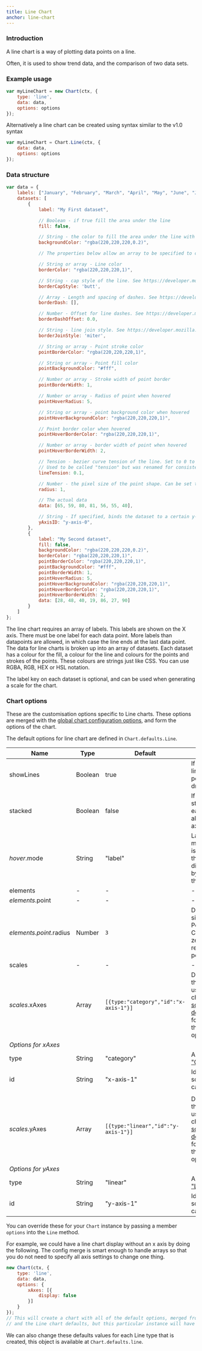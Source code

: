 ```yaml
---
title: Line Chart
anchor: line-chart
---
```

### Introduction
A line chart is a way of plotting data points on a line.

Often, it is used to show trend data, and the comparison of two data sets.

<div class="canvas-holder">
	<canvas width="250" height="125"></canvas>
</div>

### Example usage
```javascript
var myLineChart = new Chart(ctx, {
	type: 'line',
	data: data,
	options: options
});
```

Alternatively a line chart can be created using syntax similar to the v1.0 syntax
```javascript
var myLineChart = Chart.Line(ctx, {
	data: data,
	options: options
});
```
### Data structure

```javascript
var data = {
	labels: ["January", "February", "March", "April", "May", "June", "July"],
	datasets: [
		{
			label: "My First dataset",

			// Boolean - if true fill the area under the line
			fill: false,

			// String - the color to fill the area under the line with if fill is true
			backgroundColor: "rgba(220,220,220,0.2)",

			// The properties below allow an array to be specified to change the value of the item at the given index

			// String or array - Line color
			borderColor: "rgba(220,220,220,1)",

			// String - cap style of the line. See https://developer.mozilla.org/en-US/docs/Web/API/CanvasRenderingContext2D/lineCap
			borderCapStyle: 'butt',

			// Array - Length and spacing of dashes. See https://developer.mozilla.org/en-US/docs/Web/API/CanvasRenderingContext2D/setLineDash
			borderDash: [],

			// Number - Offset for line dashes. See https://developer.mozilla.org/en-US/docs/Web/API/CanvasRenderingContext2D/lineDashOffset
			borderDashOffset: 0.0,

			// String - line join style. See https://developer.mozilla.org/en-US/docs/Web/API/CanvasRenderingContext2D/lineJoin
			borderJoinStyle: 'miter',

			// String or array - Point stroke color
			pointBorderColor: "rgba(220,220,220,1)",

			// String or array - Point fill color
			pointBackgroundColor: "#fff",

			// Number or array - Stroke width of point border
			pointBorderWidth: 1,

			// Number or array - Radius of point when hovered
			pointHoverRadius: 5,

			// String or array - point background color when hovered
			pointHoverBackgroundColor: "rgba(220,220,220,1)",

			// Point border color when hovered
			pointHoverBorderColor: "rgba(220,220,220,1)",

			// Number or array - border width of point when hovered
			pointHoverBorderWidth: 2,

			// Tension - bezier curve tension of the line. Set to 0 to draw straight lines connecting points
			// Used to be called "tension" but was renamed for consistency. The old option name continues to work for compatibility.
			lineTension: 0.1,

			// Number - the pixel size of the point shape. Can be set to 0 to not render a circle over the point
			radius: 1,

			// The actual data
			data: [65, 59, 80, 81, 56, 55, 40],

			// String - If specified, binds the dataset to a certain y-axis. If not specified, the first y-axis is used. First id is y-axis-0
			yAxisID: "y-axis-0",
		},
		{
			label: "My Second dataset",
			fill: false,
			backgroundColor: "rgba(220,220,220,0.2)",
			borderColor: "rgba(220,220,220,1)",
			pointBorderColor: "rgba(220,220,220,1)",
			pointBackgroundColor: "#fff",
			pointBorderWidth: 1,
			pointHoverRadius: 5,
			pointHoverBackgroundColor: "rgba(220,220,220,1)",
			pointHoverBorderColor: "rgba(220,220,220,1)",
			pointHoverBorderWidth: 2,
			data: [28, 48, 40, 19, 86, 27, 90]
		}
	]
};
```

The line chart requires an array of labels. This labels are shown on the X axis. There must be one label for each data point. More labels than datapoints are allowed, in which case the line ends at the last data point.
The data for line charts is broken up into an array of datasets. Each dataset has a colour for the fill, a colour for the line and colours for the points and strokes of the points. These colours are strings just like CSS. You can use RGBA, RGB, HEX or HSL notation.

The label key on each dataset is optional, and can be used when generating a scale for the chart.

### Chart options

These are the customisation options specific to Line charts. These options are merged with the [global chart configuration options](#getting-started-global-chart-configuration), and form the options of the chart.

The default options for line chart are defined in `Chart.defaults.Line`.

Name | Type | Default | Description
--- | --- | --- | ---
showLines | Boolean | true | If false, the lines between points are not drawn
stacked | Boolean | false | If true, lines stack on top of each other along the y axis.
*hover*.mode | String | "label" | Label's hover mode. "label" is used since the x axis displays data by the index in the dataset.
elements | - | - | -
*elements*.point | - | - | -
*elements.point*.radius | Number | `3` | Defines the size of the Point shape. Can be set to zero to skip rendering a point.
scales | - | - | -
*scales*.xAxes | Array | `[{type:"category","id":"x-axis-1"}]` | Defines all of the x axes used in the chart. See the [scale documentation](#getting-started-scales) for details on the available options.
*Options for xAxes* | | |
type | String | "category" | As defined in ["Category"](#scales-category-scale).
id | String | "x-axis-1" | Id of the axis so that data can bind to it.
 | | |
 *scales*.yAxes | Array | `[{type:"linear","id":"y-axis-1"}]` | Defines all of the y axes used in the chart. See the [scale documentation](#getting-started-scales) for details on the available options.
 *Options for yAxes* | | |
 type | String | "linear" | As defined in ["Linear"](#scales-linear-scale).
 id | String | "y-axis-1" | Id of the axis so that data can bind to it.

You can override these for your `Chart` instance by passing a member `options` into the `Line` method.

For example, we could have a line chart display without an x axis by doing the following. The config merge is smart enough to handle arrays so that you do not need to specify all axis settings to change one thing.

```javascript
new Chart(ctx, {
	type: 'line',
	data: data,
	options: {
		xAxes: [{
			display: false
		}]
	}
});
// This will create a chart with all of the default options, merged from the global config,
// and the Line chart defaults, but this particular instance will have the x axis not displaying.
```

We can also change these defaults values for each Line type that is created, this object is available at `Chart.defaults.line`.
